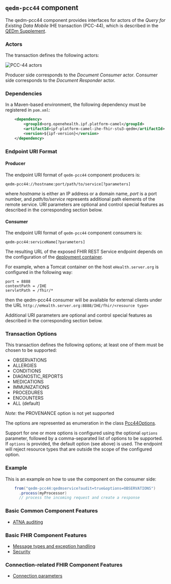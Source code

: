 
## `qedm-pcc44` component

The qedm-pcc44 component provides interfaces for actors of the *Query for Existing Data Mobile* IHE transaction (PCC-44),
which is described in the [QEDm Supplement](http://ihe.net/uploadedFiles/Documents/PCC/IHE_PCC_Suppl_QEDm.pdf).

### Actors

The transaction defines the following actors:

![PCC-44 actors](images/pcc44.png)

Producer side corresponds to the *Document Consumer* actor.
Consumer side corresponds to the *Document Responder* actor.

### Dependencies

In a Maven-based environment, the following dependency must be registered in `pom.xml`:

```xml
    <dependency>
        <groupId>org.openehealth.ipf.platform-camel</groupId>
        <artifactId>ipf-platform-camel-ihe-fhir-stu3-qedm</artifactId>
        <version>${ipf-version}</version>
    </dependency>
```

### Endpoint URI Format

#### Producer

The endpoint URI format of `qedm-pcc44` component producers is:

```
qedm-pcc44://hostname:port/path/to/service[?parameters]
```

where *hostname* is either an IP address or a domain name, *port* is a port number, and *path/to/service*
represents additional path elements of the remote service.
URI parameters are optional and control special features as described in the corresponding section below.

#### Consumer

The endpoint URI format of `qedm-pcc44` component consumers is:

```
qedm-pcc44:serviceName[?parameters]
```

The resulting URL of the exposed FHIR REST Service endpoint depends on the configuration of the [deployment container].

For example, when a Tomcat container on the host `eHealth.server.org` is configured in the following way:

```
port = 8888
contextPath = /IHE
servletPath = /fhir/*
```

then the qedm-pcc44 consumer will be available for external clients under the URL
`http://eHealth.server.org:8888/IHE/fhir/<resource type>`

Additional URI parameters are optional and control special features as described in the corresponding section below.


### Transaction Options

This transaction defines the following options; at least one of them must be chosen to be supported:
 
 * OBSERVATIONS
 * ALLERGIES
 * CONDITIONS
 * DIAGNOSTIC_REPORTS
 * MEDICATIONS
 * IMMUNIZATIONS
 * PROCEDURES
 * ENCOUNTERS
 * ALL (default)

*Note*: the PROVENANCE option is not yet supported

The options are represented as enumeration in the class [Pcc44Options](../apidocs/org/openehealth/ipf/platform/camel/ihe/fhir/pcc44/Pcc44Options.html).

Support for one or more options is configured using the optional `options` parameter, followed by a comma-separated list of
options to be supported. If `options` is provided, the default option (see above) is used.
The endpoint will reject resource types that are outside the scope of the configured option.

### Example

This is an example on how to use the component on the consumer side:

```java
    from("qedm-pcc44:qedmservice?audit=true&options=OBSERVATIONS")
      .process(myProcessor)
      // process the incoming request and create a response
```


### Basic Common Component Features

* [ATNA auditing]

### Basic FHIR Component Features

* [Message types and exception handling]
* [Security]

### Connection-related FHIR Component Features

* [Connection parameters]

[ATNA auditing]: ../ipf-platform-camel-ihe/atna.html
[Message types and exception handling]: ../ipf-platform-camel-ihe-fhir-core/messageTypes.html
[Security]: ../ipf-platform-camel-ihe-fhir-core/security.html
[Connection parameters]: ../ipf-platform-camel-ihe-fhir-core/connection.html

[deployment container]: ../ipf-platform-camel-ihe-fhir-core/deployment.html

